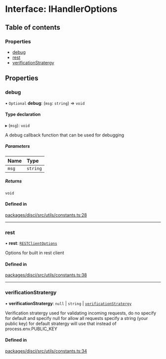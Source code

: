 # Interface: IHandlerOptions

## Table of contents

### Properties

- [debug](IHandlerOptions.md#debug)
- [rest](IHandlerOptions.md#rest)
- [verificationStratergy](IHandlerOptions.md#verificationstratergy)

## Properties

### debug

• `Optional` **debug**: (`msg`: `string`) => `void`

#### Type declaration

▸ (`msg`): `void`

A debug callback function that can be used for debugging

##### Parameters

| Name | Type |
| :------ | :------ |
| `msg` | `string` |

##### Returns

`void`

#### Defined in

[packages/disci/src/utils/constants.ts:28](https://github.com/typicalninja493/disci/blob/96876f6/packages/disci/src/utils/constants.ts#L28)

___

### rest

• **rest**: [`RESTClientOptions`](RESTClientOptions.md)

Options for built in rest client

#### Defined in

[packages/disci/src/utils/constants.ts:38](https://github.com/typicalninja493/disci/blob/96876f6/packages/disci/src/utils/constants.ts#L38)

___

### verificationStratergy

• **verificationStratergy**: ``null`` \| `string` \| [`verificationStratergy`](verificationStratergy.md)

Verification stratergy used for validating incoming requests,
do no specify for default and specify null for allow all requests
specify a string (your public key) for default stratergy will use that instead of process.env.PUBLIC_KEY

#### Defined in

[packages/disci/src/utils/constants.ts:34](https://github.com/typicalninja493/disci/blob/96876f6/packages/disci/src/utils/constants.ts#L34)
